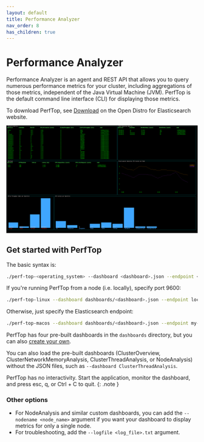 ```yaml
---
layout: default
title: Performance Analyzer
nav_order: 8
has_children: true
---
```


# Performance Analyzer

Performance Analyzer is an agent and REST API that allows you to query numerous performance metrics for your cluster, including aggregations of those metrics, independent of the Java Virtual Machine (JVM). PerfTop is the default command line interface (CLI) for displaying those metrics.

To download PerfTop, see [Download](https://opendistro.github.io/for-elasticsearch/downloads.html) on the Open Distro for Elasticsearch website.

![PerfTop screenshot](../images/perftop.png)


## Get started with PerfTop

The basic syntax is:

```bash
./perf-top-<operating_system> --dashboard <dashboard>.json --endpoint <endpoint>
```

If you're running PerfTop from a node (i.e. locally), specify port 9600:

```bash
./perf-top-linux --dashboard dashboards/<dashboard>.json --endpoint localhost:9600
```

Otherwise, just specify the Elasticsearch endpoint:

```bash
./perf-top-macos --dashboard dashboards/<dashboard>.json --endpoint my-cluster.my-domain.com
```

PerfTop has four pre-built dashboards in the `dashboards` directory, but you can also [create your own](dashboards).

You can also load the pre-built dashboards (ClusterOverview, ClusterNetworkMemoryAnalysis, ClusterThreadAnalysis, or NodeAnalysis) without the JSON files, such as `--dashboard ClusterThreadAnalysis`.

PerfTop has no interactivity. Start the application, monitor the dashboard, and press esc, q, or Ctrl + C to quit.
{: .note }


### Other options

- For NodeAnalysis and similar custom dashboards, you can add the `--nodename <node_name>` argument if you want your dashboard to display metrics for only a single node.
- For troubleshooting, add the `--logfile <log_file>.txt` argument.

